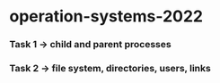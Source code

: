 # operation-systems-2022

### Task 1 -> child and parent processes
### Task 2 -> file system, directories, users, links
